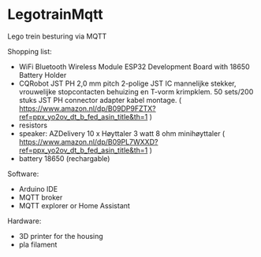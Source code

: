 # LegotrainMqtt
Lego trein besturing via MQTT

Shopping list:

- WiFi Bluetooth Wireless Module ESP32 Development Board with 18650 Battery Holder
- CQRobot JST PH 2,0 mm pitch 2-polige JST IC mannelijke stekker, vrouwelijke stopcontacten behuizing en T-vorm krimpklem. 50 sets/200 stuks JST PH connector adapter kabel montage. ( https://www.amazon.nl/dp/B09DP9FZTX?ref=ppx_yo2ov_dt_b_fed_asin_title&th=1 )
- resistors
- speaker:  AZDelivery 10 x Høyttaler 3 watt 8 ohm minihøyttaler ( https://www.amazon.nl/dp/B09PL7WXXD?ref=ppx_yo2ov_dt_b_fed_asin_title&th=1 ) 
- battery 18650 (rechargable)

Software:

- Arduino IDE
- MQTT broker
- MQTT explorer or Home Assistant

Hardware:

- 3D printer for the housing
- pla filament



